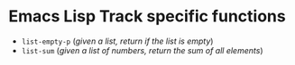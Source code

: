 # Emacs Lisp Track specific functions

* `list-empty-p` (*given a list, return if the list is empty*)
* `list-sum` (*given a list of numbers, return the sum of all elements*)

